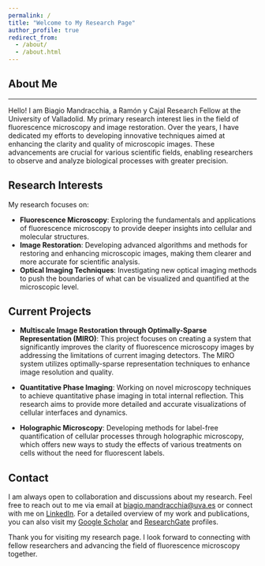 ```yaml
---
permalink: /
title: "Welcome to My Research Page"
author_profile: true
redirect_from: 
  - /about/
  - /about.html
---
```


## About Me
---

Hello! I am Biagio Mandracchia, a Ramón y Cajal Research Fellow at the University of Valladolid. My primary research interest lies in the field of fluorescence microscopy and image restoration. Over the years, I have dedicated my efforts to developing innovative techniques aimed at enhancing the clarity and quality of microscopic images. These advancements are crucial for various scientific fields, enabling researchers to observe and analyze biological processes with greater precision.

## Research Interests

My research focuses on:

- **Fluorescence Microscopy**: Exploring the fundamentals and applications of fluorescence microscopy to provide deeper insights into cellular and molecular structures.
- **Image Restoration**: Developing advanced algorithms and methods for restoring and enhancing microscopic images, making them clearer and more accurate for scientific analysis.
- **Optical Imaging Techniques**: Investigating new optical imaging methods to push the boundaries of what can be visualized and quantified at the microscopic level.

## Current Projects

- **Multiscale Image Restoration through Optimally-Sparse Representation (MIRO)**: This project focuses on creating a system that significantly improves the clarity of fluorescence microscopy images by addressing the limitations of current imaging detectors. The MIRO system utilizes optimally-sparse representation techniques to enhance image resolution and quality.
  
- **Quantitative Phase Imaging**: Working on novel microscopy techniques to achieve quantitative phase imaging in total internal reflection. This research aims to provide more detailed and accurate visualizations of cellular interfaces and dynamics.
  
- **Holographic Microscopy**: Developing methods for label-free quantification of cellular processes through holographic microscopy, which offers new ways to study the effects of various treatments on cells without the need for fluorescent labels.

## Contact

I am always open to collaboration and discussions about my research. Feel free to reach out to me via email at [biagio.mandracchia@uva.es](mailto:biagio.mandracchia@uva.es) or connect with me on [LinkedIn](https://www.linkedin.com/in/biagio-mandracchia/). For a detailed overview of my work and publications, you can also visit my [Google Scholar](https://scholar.google.com/citations?user=yourID) and [ResearchGate](https://www.researchgate.net/profile/Biagio-Mandracchia) profiles.

Thank you for visiting my research page. I look forward to connecting with fellow researchers and advancing the field of fluorescence microscopy together.


